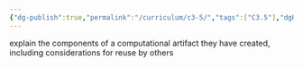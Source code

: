 ```yaml
---
{"dg-publish":true,"permalink":"/curriculum/c3-5/","tags":["C3.5"],"dgHomeLink":false}
---
```


explain the components of a computational artifact they have created, including considerations for reuse by others